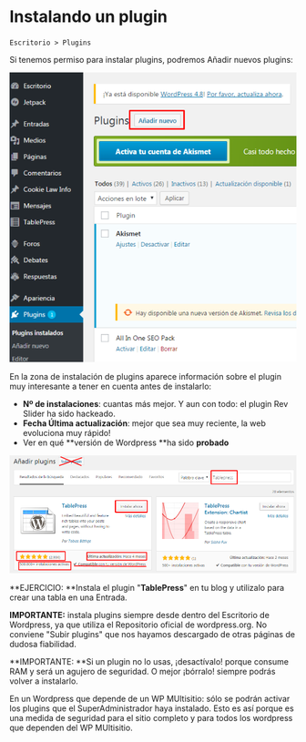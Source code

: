 # Instalando un plugin

`Escritorio > Plugins`

Si tenemos permiso para instalar plugins, podremos Añadir nuevos plugins:

![](/assets/anadir-plugin-1.png)

En la zona de instalación de plugins aparece información sobre el plugin muy interesante a tener en cuenta antes de instalarlo:

* **Nº de instalaciones**: cuantas más mejor. Y aun con todo: el plugin Rev Slider ha sido hackeado.
* **Fecha Última actualización**: mejor que sea muy reciente, la web evoluciona muy rápido!
* Ver en qué **versión de Wordpress **ha sido **probado**

![](/assets/anadir-plugin-2.png)

**EJERCICIO: **Instala el plugin "**TablePress**" en tu blog y utilizalo para crear una tabla en una Entrada.

**IMPORTANTE:** instala plugins siempre desde dentro del Escritorio de Wordpress, ya que utiliza el Repositorio oficial de wordpress.org. No conviene "Subir plugins" que nos hayamos descargado de otras páginas de dudosa fiabilidad.

**IMPORTANTE: **Si un plugin no lo usas, ¡desactívalo! porque consume RAM y será un agujero de seguridad. O mejor ¡bórralo! siempre podrás volver a instalarlo.

En un Wordpress que depende de un WP MUltisitio: sólo se podrán activar los plugins que el SuperAdministrador haya instalado. Esto es así porque es una medida de seguridad para el sitio completo y para todos los wordpress que dependen del WP MUltisitio.

